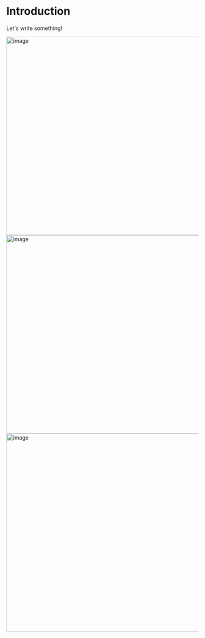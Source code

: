 # Introduction
Let's write something!

<img width="520" alt="image" src="https://github.com/ballu1989/trackset_sample/assets/101061063/6f565fa7-f303-4461-b3b5-2c86e57b0b71">
<img width="520" alt="image" src="https://github.com/ballu1989/trackset_sample/assets/101061063/dfb7a6b6-750f-4a2a-9137-b0a07a6e4653">
<img width="520" alt="image" src="https://github.com/ballu1989/trackset_sample/assets/101061063/bfe5b1ab-00e2-479d-a0c3-f45a0f8330e4">
